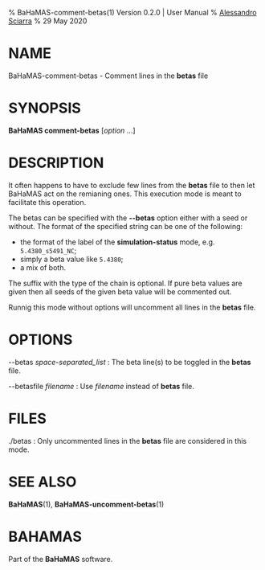 % BaHaMAS-comment-betas(1) Version 0.2.0 | User Manual
% [Alessandro Sciarra](sciarra@itp.uni-frankfurt.de)
% 29 May 2020

# NAME

BaHaMAS-comment-betas - Comment lines in the **betas** file

# SYNOPSIS

**BaHaMAS comment-betas** [*option* ...]

# DESCRIPTION

It often happens to have to exclude few lines from the **betas** file to then let BaHaMAS act on the remianing ones.
This execution mode is meant to facilitate this operation.

The betas can be specified with the **\--betas** option either with a seed or without.
The format of the specified string can be one of the following:

* the format of the label of the **simulation-status** mode, e.g. `5.4380_s5491_NC`;
* simply a beta value like `5.4380`;
* a mix of both.

The suffix with the type of the chain is optional.
If pure beta values are given then all seeds of the given beta value will be commented out.

Runnig this mode without options will uncomment all lines in the **betas** file.

# OPTIONS

\--betas *space-separated_list*
:   The beta line(s) to be toggled in the **betas** file.

\--betasfile *filename*
:   Use *filename* instead of **betas** file.

# FILES

./betas
:   Only uncommented lines in the **betas** file are considered in this mode.

# SEE ALSO

**BaHaMAS**(1), **BaHaMAS-uncomment-betas**(1)

# BAHAMAS

Part of the **BaHaMAS** software.
